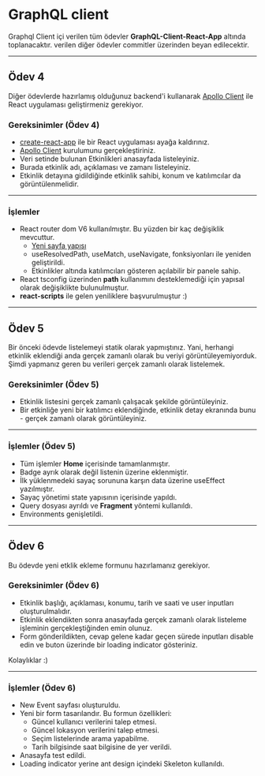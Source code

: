 # GraphQL client

Graphql Client içi verilen tüm ödevler **GraphQL-Client-React-App** altında toplanacaktır. verilen diğer ödevler commitler üzerinden beyan edilecektir.

---

## Ödev 4

Diğer ödevlerde hazırlamış olduğunuz backend'i kullanarak [Apollo Client](https://www.apollographql.com/docs/react/) ile React uygulaması geliştirmeniz gerekiyor.

### Gereksinimler (Ödev 4)

- [create-react-app](https://create-react-app.dev/) ile bir React uygulaması ayağa kaldırınız.
- [Apollo Client](https://www.apollographql.com/docs/react/) kurulumunu gerçekleştiriniz.
- Veri setinde bulunan Etkinlikleri anasayfada listeleyiniz.
- Burada etkinlik adı, açıklaması ve zamanı listeleyiniz.
- Etkinlik detayına gidildiğinde etkinlik sahibi, konum ve katılımcılar da görüntülenmelidir.

---

### İşlemler

- React router dom V6 kullanılmıştır. Bu yüzden bir kaç değişiklik mevcuttur.
  - [Yeni sayfa yapısı](https://reactrouter.com/docs/en/v6/getting-started/overview)
  - useResolvedPath,  useMatch,  useNavigate, fonksiyonları ile yeniden geliştirildi.
  - Etkinlikler altında katılımcıları gösteren açılabilir bir panele sahip.
- React tsconfig üzerinden **path** kullanımını desteklemediği için yapısal olarak değişiklikte bulunulmuştur.
- **react-scripts** ile gelen yeniliklere başvurulmuştur :)

---

## Ödev 5

Bir önceki ödevde listelemeyi statik olarak yapmıştınız. Yani, herhangi etkinlik eklendiği anda gerçek zamanlı olarak bu veriyi görüntüleyemiyorduk. Şimdi yapmanız geren bu verileri gerçek zamanlı olarak listelemek.

### Gereksinimler (Ödev 5)

- Etkinlik listesini gerçek zamanlı çalışacak şekilde görüntüleyiniz.
- Bir etkinliğe yeni bir katılımcı eklendiğinde, etkinlik detay ekranında bunu - gerçek zamanlı olarak görüntüleyiniz.

---

### İşlemler (Ödev 5)

- Tüm işlemler **Home** içerisinde tamamlanmıştır.
- Badge ayrık olarak değil listenin üzerine eklenmiştir.
- İlk yüklenmedeki sayaç sorununa karşın data üzerine useEffect yazılmıştır.
- Sayaç yönetimi state yapısının içerisinde yapıldı.
- Query dosyası ayrıldı ve **Fragment** yöntemi kullanıldı.
- Environments genişletildi.

---

## Ödev 6

Bu ödevde yeni etklik ekleme formunu hazırlamanız gerekiyor.

### Gereksinimler (Ödev 6)

- Etkinlik başlığı, açıklaması, konumu, tarih ve saati ve user inputları oluşturulmalıdır.
- Etkinlik eklendikten sonra anasayfada gerçek zamanlı olarak listeleme işleminin gerçekleştiğinden emin olunuz.
- Form gönderildikten, cevap gelene kadar geçen sürede inputları disable edin ve buton üzerinde bir loading indicator gösteriniz.

Kolaylıklar :)

---

### İşlemler (Ödev 6)

- New Event sayfası oluşturuldu.
- Yeni bir form tasarılandır. Bu formun özellikleri:
  - Güncel kullanıcı verilerini talep etmesi.
  - Güncel lokasyon verilerini talep etmesi.
  - Seçim listelerinde arama yapabilme.
  - Tarih bilgisinde saat bilgisine de yer verildi.
- Anasayfa test edildi.
- Loading indicator yerine ant design içindeki Skeleton kullanıldı.
